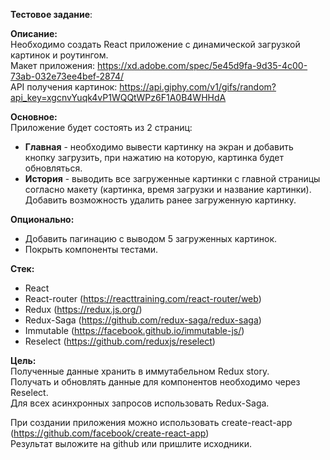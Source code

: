 **Тестовое задание**:

**Описание:**<br />
Необходимо создать React приложение с динамической загрузкой картинок и роутингом.<br />
Макет приложения: https://xd.adobe.com/spec/5e45d9fa-9d35-4c00-73ab-032e73ee4bef-2874/ <br />
API получения картинок: https://api.giphy.com/v1/gifs/random?api_key=xgcnvYuqk4vP1WQQtWPz6F1A0B4WHHdA <br />

**Основное:**<br />
Приложение будет состоять из 2 страниц:
* **Главная** - необходимо вывести картинку на экран и добавить кнопку загрузить, при нажатию на которую, картинка будет обновляться.
* **История** - выводить все загруженные картинки с главной страницы согласно макету (картинка, время загрузки и название картинки). Добавить возможность удалить ранее загруженную картинку.

**Опционально:**
* Добавить пагинацию с выводом 5 загруженных картинок.
* Покрыть компоненты тестами.

**Стек:**
  * React
  * React-router (https://reacttraining.com/react-router/web)
  * Redux (https://redux.js.org/)
  * Redux-Saga (https://github.com/redux-saga/redux-saga)
  * Immutable (https://facebook.github.io/immutable-js/)
  * Reselect (https://github.com/reduxjs/reselect)

**Цель:**<br />
Полученные данные хранить в иммутабельном Redux story. <br />
Получать и обновлять данные для компонентов необходимо через Reselect. <br />
Для всех асинхронных запросов использовать Redux-Saga. <br />

При создании приложения можно использовать create-react-app (https://github.com/facebook/create-react-app) <br />
Результат выложите на github или пришлите исходники.